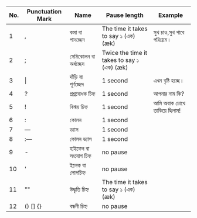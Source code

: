 | No. | Punctuation Mark | Name                  | Pause length                               | Example                   |
|-----|------------------|-----------------------|--------------------------------------------|----------------------------|
| 1   | ,                | কমা বা পাদচ্ছেদ           | The time it takes to say ১ (এক) (æk)        | সুখ চাও,সুখ পাবে পরিশ্রমে।        |
| 2   | ;                | সেমিকোলন বা অর্ধচ্ছেদ      |  Twice the time it takes to say ১ (এক) (æk) |                            |
| 3   | \|               | দাঁড়ি বা পূর্ণচ্ছেদ           |  1 second                                   | এখন বৃষ্টি হচ্ছে।                |
| 4   | ?                | প্রশ্নবোধক চিহ্ন             | 1 second                                    | আপনার নাম কি?              |
| 5   | !                | বিস্ময় চিহ্ন               | 1 second                                    | আমি অবাক চোখে তাকিয়ে ছিলাম!   |
| 6   | :                | কোলন                  | 1 second                                    |                            |
| 7   | —                | ড্যাস                   | 1 second                                    |                            |
| 8   | :—               | কোলন ড্যাস              | 1 second                                    |                            |
| 9   | -                | হাইফেন বা সংযোগ চিহ্ন      | no pause                                    |                            |
| 10  | '                | ইলেক বা লোপচিহ্ন          | no pause                                    |                            |
| 11  | ""               | উদ্ধৃতি চিহ্ন               | The time it takes to say ১ (এক) (æk)        |                            |
| 12  | () [] {}         | বন্ধনী চিহ্ন               | no pause                                     |                            |

